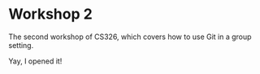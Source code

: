 # Workshop 2

The second workshop of CS326, which covers how to use Git in a group setting.

Yay, I opened it!
